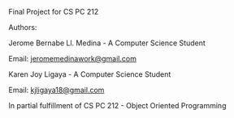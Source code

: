 Final Project for CS PC 212

Authors:

Jerome Bernabe Ll. Medina - A Computer Science Student

Email: jeromemedinawork@gmail.com

Karen Joy Ligaya - A Computer Science Student

Email: kjligaya18@gmail.com

In partial fulfillment of CS PC 212 - Object Oriented Programming